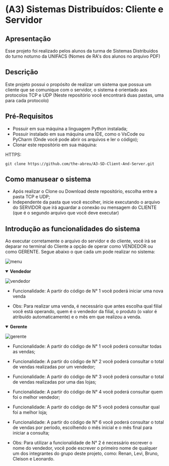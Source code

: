 # (A3) Sistemas Distribuídos: Cliente e Servidor

## Apresentação
Esse projeto foi realizado pelos alunos da turma de Sistemas Distribuídos do turno noturno da UNIFACS (Nomes de RA's dos alunos no arquivo PDF)

## Descrição
Este projeto possui o propósito de realizar um sistema que possua um cliente que se comunique com o servidor, o sistema é orientado aos protocolos TCP e UDP (Neste repositório você encontrará duas pastas, uma para cada protocolo)

## Pré-Requisitos
* Possuir em sua máquina a linguagem Python instalada;
* Possuir instalado em sua máquina uma IDE, como o VsCode ou PyCharm (Onde você pode abrir os arquivos e ler o código);
* Clonar este repositório em sua máquina:

HTTPS:
```
git clone https://github.com/the-abreu/A3-SD-Client-And-Server.git
```

## Como manusear o sistema
* Após realizar o Clone ou Download deste repositório, escolha entre a pasta TCP e UDP;
* Independente da pasta que você escolher, inicie executando o arquivo do SERVIDOR que irá aguardar a conexão ou mensagem do CLIENTE (que é o segundo arquivo que você deve executar)

## Introdução as funcionalidades do sistema
Ao executar corretamente o arquivo do servidor e do cliente, você irá se deparar no terminal do Cliente a opção de operar como VENDEDOR ou como GERENTE. Segue abaixo o que cada um pode realizar no sistema:

![menu](https://user-images.githubusercontent.com/96211934/204113855-5968d13f-75f6-49b3-a6f6-22cc49093337.png)


<details open>
  <summary>
    <b>Vendedor</b>
  </summary>
  
  ![vendedor](https://user-images.githubusercontent.com/96211934/204113805-e90e2ad1-1b3d-4149-a30b-7739a51ba992.png)

- Funcionalidade: A partir do código de N° 1 você poderá iniciar uma nova venda

- Obs: Para realizar uma venda, é necessário que antes escolha qual filial você está operando, quem é o vendedor da filial, o produto (o valor é atribuído automaticamente) e o mês em que realizou a venda.
</details>

<details open>
  <summary>
    <b>Gerente</b>
  </summary>
  
  ![gerente](https://user-images.githubusercontent.com/96211934/204113786-c907190d-2f69-42da-96ae-5f277d099f1e.png)


- Funcionalidade: A partir do código de N° 1 você poderá consultar todas as vendas;
- Funcionalidade: A partir do código de N° 2 você poderá consultar o total de vendas realizadas por um vendedor;
- Funcionalidade: A partir do código de N° 3 você poderá consultar o total de vendas realizadas por uma das lojas;
- Funcionalidade: A partir do código de N° 4 você poderá consultar quem foi o melhor vendedor;
- Funcionalidade: A partir do código de N° 5 você poderá consultar qual foi a melhor loja;
- Funcionalidade: A partir do código de N° 6 você poderá consultar o total de vendas por período, escolhendo o mês inicial e o mês final para iniciar a consulta;

- Obs: Para utilizar a funcionalidade de N° 2 é necessário escrever o nome do vendedor, você pode escrever o primeiro nome de qualquer um dos integrantes do grupo deste projeto, como: Renan, Levi, Bruno, Cleison e Leonardo.
</details>
